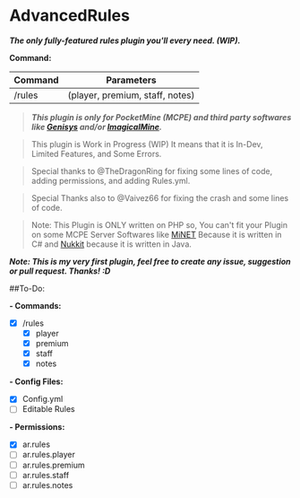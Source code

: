 # AdvancedRules
_**The only fully-featured rules plugin you'll every need. (WIP).**_

**Command:**


Command | Parameters
--------|----------
/rules | (player, premium, staff, notes)



>_**This plugin is only for PocketMine (MCPE) and third party softwares like [Genisys](https://github.com/iTXTech/Genisys) and/or [ImagicalMine](https://github.com/ImagicalMine/ImagicalMine).**_


> This plugin is Work in Progress (WIP) It means that it is In-Dev, Limited Features, and Some Errors.

> Special thanks to @TheDragonRing for fixing some lines of code, adding permissions, and adding Rules.yml.

> Special Thanks also to @Vaivez66 for fixing the crash and some lines of code.

> Note: This Plugin is ONLY written on PHP so, You can't fit your Plugin on some MCPE Server Softwares like [MiNET](https://github.com/NiclasOlofsson/MiNET) Because it is written in C# and [Nukkit](https://github.com/Nukkit/Nukkit) because it is written in Java.


**_Note: This is my very first plugin, feel free to create any issue, suggestion or pull request. Thanks! :D_**

##To-Do:

**- Commands:**
 - [x] /rules
   - [x] player
   - [x] premium
   - [x] staff
   - [x] notes
 
**- Config Files:**
- [x] Config.yml
 - [ ] Editable Rules

**- Permissions:**
 - [x] ar.rules
  - [ ] ar.rules.player
  - [ ] ar.rules.premium
  - [ ] ar.rules.staff
  - [ ] ar.rules.notes
